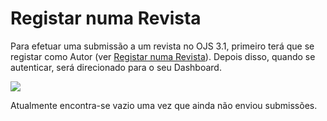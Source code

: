 # Registar numa Revista

Para efetuar uma submissão a um revista no OJS 3.1, primeiro terá que se registar como Autor \(ver [Registar numa Revista](/registering_with_a_journal.md)\). Depois disso, quando se autenticar, será direcionado para o seu Dashboard.

![](/assets/learning-ojs3.1-au-dashboard-empty.PNG)

Atualmente encontra-se vazio uma vez que ainda não enviou submissões.

